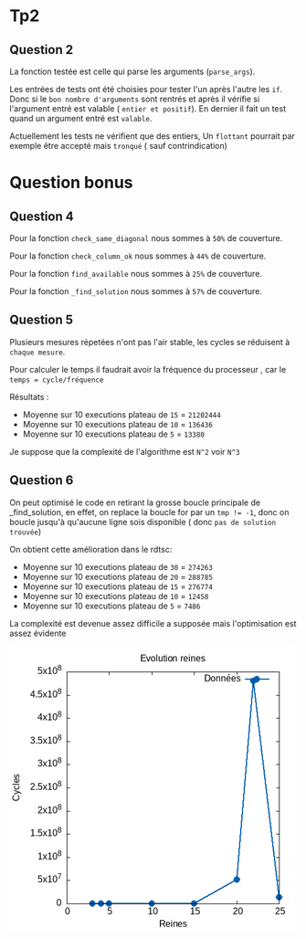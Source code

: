 # Tp2
## Question 2

La fonction testée est celle qui parse les arguments (`parse_args`). 

Les entrées de tests ont été choisies pour tester l'un après l'autre les `if`. 
Donc si le `bon nombre d'arguments` sont rentrés et après il vérifie si l'argument entré est valable ( `entier et positif`).
En dernier il fait un test quand un argument entré est `valable`.

Actuellement les tests ne vérifient que des entiers, Un `flottant` pourrait par exemple être accepté mais `tronqué` ( sauf contrindication)

# Question bonus

## Question 4 

Pour la fonction `check_same_diagonal` nous sommes à `50%` de couverture.

Pour la fonction `check_column_ok` nous sommes à `44%` de couverture.

Pour la fonction `find_available` nous sommes à `25%` de couverture.

Pour la fonction `_find_solution` nous sommes à `57%` de couverture.

## Question 5

Plusieurs mesures répetées n'ont pas l'air stable, les cycles se réduisent à `chaque mesure`.

Pour calculer le temps il faudrait avoir la fréquence du processeur , car le `temps = cycle/fréquence`

Résultats :
- Moyenne sur 10 executions plateau de `15` = `21202444`
- Moyenne sur 10 executions plateau de `10` = `136436`
- Moyenne sur 10 executions plateau de `5` = `13380`

Je suppose que la complexité de l'algorithme est `N^2` voir `N^3`


## Question 6

On peut optimisé le code en retirant la grosse boucle principale de _find_solution, en effet, on replace la boucle for par un `tmp != -1`, donc on boucle jusqu'à qu'aucune ligne sois disponible ( donc `pas de solution trouvée`)

On obtient cette amélioration dans le rdtsc:
- Moyenne sur 10 executions plateau de `30` = `274263`
- Moyenne sur 10 executions plateau de `20` = `288785`
- Moyenne sur 10 executions plateau de `15` = `276774`
- Moyenne sur 10 executions plateau de `10` = `12458`
- Moyenne sur 10 executions plateau de `5` =  `7486`
  
La complexité est devenue assez difficile a supposée mais l'optimisation est assez évidente

![Graphe](plot.png)

